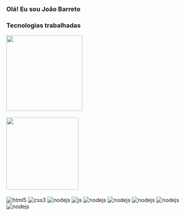 ### Olá! Eu sou João Barreto

### Tecnologias trabalhadas
<img height="200em" src="https://github-readme-stats.vercel.app/api/top-langs/?username=JoaoBarreto03&layout=compact&langs_count=7&theme=default"/><br></br>
<img height="190em" src="https://github-readme-stats.vercel.app/api?username=JoaoBarreto03&show_icons=true&theme=default&include_all_commits=true&count_private=true"/>
<br></br>
    <img align="center" alt="html5" src="https://img.shields.io/badge/HTML5-E34F26?style=for-the-badge&logo=html5&logoColor=white"/>
    <img align="center" alt="css3" src="https://img.shields.io/badge/CSS3-1572B6?style=for-the-badge&logo=css3&logoColor=white"/>
    <img align="center" alt="nodejs" src="https://img.shields.io/badge/C-00599C?style=for-the-badge&logo=c&logoColor=white"/>
    <img align="center" alt="js" src="https://img.shields.io/badge/JavaScript-F7DF1E?style=for-the-badge&logo=javascript&logoColor=black"/>
    <img align="center" alt="nodejs" src="https://img.shields.io/badge/Node.js-43853D?style=for-the-badge&logo=node.js&logoColor=white"/>
    <img align="center" alt="nodejs" src="https://img.shields.io/badge/React-20232A?style=for-the-badge&logo=react&logoColor=61DAFB"/>
    <img align="center" alt="nodejs" src="https://img.shields.io/badge/Spring-6DB33F?style=for-the-badge&logo=spring&logoColor=white"/>
    <img align="center" alt="nodejs" src="https://img.shields.io/badge/Java-ED8B00?style=for-the-badge&logo=java&logoColor=white"/>
    <img align="center" alt="nodejs" src="https://img.shields.io/badge/MySQL-00000F?style=for-the-badge&logo=mysql&logoColor=white"/>

    
